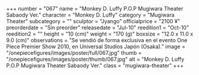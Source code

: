 +++
number = "067"
name = "Monkey D. Luffy P.O.P Mugiwara Theater Sabaody Ver."
character = "Monkey D. Luffy"
category = "Mugiwara Theater"
subcategory = ""
sculptor = "Jyango"
officialprice = "2100 ¥"
preorderdate = "Sin preorder"
releasedate = "Jul-10"
reedition1 = "Oct-10"
reedition2 = ""
height = "10 (cm)"
weight = "170 (g)"
boxsize = "12.0 x 11.0 x 9.0 (cm)"
observations = "Se vendió de forma exclusiva en el evento One Piece Premier Show 2010, en Universal Studios Japón (Osaka)."
image = "/onepiecefigures/images/poster/full/067.jpg"
thumb = "/onepiecefigures/images/poster/thumb/067.jpg"
alt = "Monkey D. Luffy P.O.P Mugiwara Theater Sabaody Ver."
class = "mugiwara-theater"
+++
